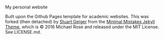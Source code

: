 
My personal website

Built upon the Github Pages template for academic websites. This was forked (then detached) by [Stuart Geiger](https://github.com/staeiou) from the [Minimal Mistakes Jekyll Theme](https://mmistakes.github.io/minimal-mistakes), which is © 2016 Michael Rose and released under the MIT License. See LICENSE.md.